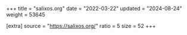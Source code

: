 +++
title = "salixos.org"
date = "2022-03-22"
updated = "2024-08-24"
weight = 53645

[extra]
source = "https://salixos.org/"
ratio = 5
size = 52
+++
